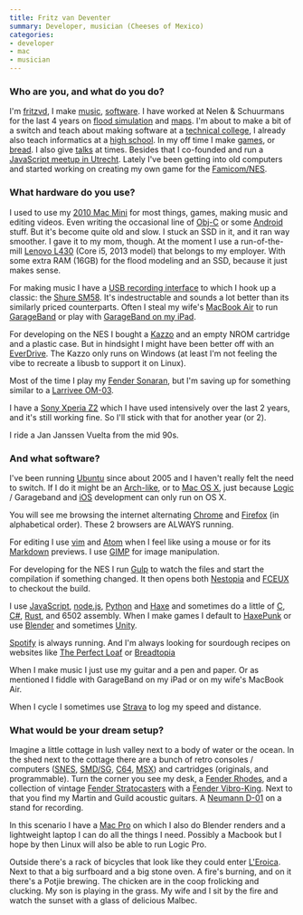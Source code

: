 ```yaml
---
title: Fritz van Deventer
summary: Developer, musician (Cheeses of Mexico)
categories:
- developer
- mac
- musician
---
```


### Who are you, and what do you do?

I'm [fritzvd](http://fritzvd.com/ "Fritz's website"), I make [music](http://cheesesofmexico.com/ "Fritz's band."), [software](https://github.com/fritzvd "Fritz's GitHub account."). I have worked at Nelen & Schuurmans for the last 4 years on [flood simulation](http://3di.nu/ "Flood simulation and water management.") and [maps](https://demo.lizard.net/ "Fritz's maps for the Lizard demo."). I'm about to make a bit of a switch and teach about making software at a [technical college](https://han.nl/ "A university in The Netherlands."), I already also teach informatics at a [high school](http://marnixcollege.nl/ "A high school in The Netherlands."). In my off time I make [games](https://github.com/fritzvd/mexicombat "The code for Fritz's fighting game on GitHub."), or [bread](https://twitter.com/fritzvd/status/771378368667381761 "Fritz's tweet about bread."). I also give [talks](https://www.youtube.com/watch?v=WRSRVdLQ_-k "A YouTube video of Fritz's talk about NES development.") at times. Besides that I co-founded and run a [JavaScript meetup in Utrecht](http://www.meetup.com/Utrecht-JavaScript-Meetup/ "A JavaScript meetup in The Netherlands."). Lately I've been getting into old computers and started working on creating my own game for the [Famicom/NES][nes].

### What hardware do you use?

I used to use my [2010 Mac Mini][mac-mini] for most things, games, making music and editing videos. Even writing the occasional line of [Obj-C][objective-c] or some [Android][] stuff. But it's become quite old and slow. I stuck an SSD in it, and it ran way smoother. I gave it to my mom, though. At the moment I use a run-of-the-mill [Lenovo L430][thinkpad-l430] (Core i5, 2013 model) that belongs to my employer. With some extra RAM (16GB) for the flood modeling and an SSD, because it just makes sense.

For making music I have a [USB recording interface][ua-25] to which I hook up a classic: the [Shure SM58][sm58]. It's indestructable and sounds a lot better than its similarly priced counterparts. Often I steal my wife's [MacBook Air][macbook-air] to run [GarageBand][] or play with [GarageBand on my iPad][garageband-ios].

For developing on the NES I bought a [Kazzo][] and an empty NROM cartridge and a plastic case. But in hindsight I might have been better off with an [EverDrive][everdrive-n8]. The Kazzo only runs on Windows (at least I'm not feeling the vibe to recreate a libusb to support it on Linux).

Most of the time I play my [Fender Sonaran][sonoran-sce], but I'm saving up for something similar to a [Larrivee OM-03][om-03].

I have a [Sony Xperia Z2][xperia-z2] which I have used intensively over the last 2 years, and it's still working fine. So I'll stick with that for another year (or 2).

I ride a Jan Janssen Vuelta from the mid 90s.

### And what software?

I've been running [Ubuntu][] since about 2005 and I haven't really felt the need to switch. If I do it might be an [Arch-like][arch-linux], or to [Mac OS X][macos], just because [Logic][logic-pro] / Garageband and [iOS][] development can only run on OS X.

You will see me browsing the internet alternating [Chrome][] and [Firefox][] (in alphabetical order). These 2 browsers are ALWAYS running.

For editing I use [vim][] and [Atom][] when I feel like using a mouse or for its [Markdown][] previews. I use [GIMP][] for image manipulation.

For developing for the NES I run [Gulp][] to watch the files and start the compilation if something changed. It then opens both [Nestopia][] and [FCEUX][] to checkout the build.

I use [JavaScript][], [node.js][], [Python][] and [Haxe][] and sometimes do a little of [C][], [C#][c-sharp], [Rust][], and 6502 assembly. When I make games I default to [HaxePunk][] or use [Blender][] and sometimes [Unity][].

[Spotify][] is always running. And I'm always looking for sourdough recipes on websites like [The Perfect Loaf](http://theperfectloaf.com/ "A bread website.") or [Breadtopia](http://breadtopia.com/ "A bread website.")

When I make music I just use my guitar and a pen and paper. Or as mentioned I fiddle with GarageBand on my iPad or on my wife's MacBook Air.

When I cycle I sometimes use [Strava][] to log my speed and distance.

### What would be your dream setup?

Imagine a little cottage in lush valley next to a body of water or the ocean. In the shed next to the cottage there are a bunch of retro consoles / computers ([SNES][], [SMD/SG][genesis], [C64][commodore-64], [MSX][]) and cartridges (originals, and programmable). Turn the corner you see my desk, a [Fender Rhodes][rhodes], and a collection of vintage [Fender Stratocasters][stratocaster] with a [Fender Vibro-King][vibro-king]. Next to that you find my Martin and Guild acoustic guitars. A [Neumann D-01][d-01] on a stand for recording.

In this scenario I have a [Mac Pro][mac-pro] on which I also do Blender renders and a lightweight laptop I can do all the things I need. Possibly a Macbook but I hope by then Linux will also be able to run Logic Pro.

Outside there's a rack of bicycles that look like they could enter [L'Eroica](http://eroica.cc/ "A bicycle race in Italy."). Next to that a big surfboard and a big stone oven. A fire's burning, and on it there's a Potjie brewing. The chicken are in the coop frolicking and clucking. My son is playing in the grass. My wife and I sit by the fire and watch the sunset with a glass of delicious Malbec.

[android]: https://developers.google.com/android/?csw=1 "A mobile phone platform."
[arch-linux]: https://www.archlinux.org/ "A Linux distro."
[atom]: https://atom.io/ "A text editor based on web technology."
[blender]: https://www.blender.org/ "A free, open-source 3D renderer."
[c-sharp]: https://en.wikipedia.org/wiki/C_Sharp_(programming_language) "A compiled programming language."
[c]: https://en.wikipedia.org/wiki/C_(programming_language) "A compiled programming language."
[chrome]: https://www.google.com/intl/en/chrome/browser/ "A WebKit-based browser, where each tab runs in its own thread."
[commodore-64]: https://en.wikipedia.org/wiki/Commodore_64 "An 8-bit computer."
[d-01]: https://www.neumann.com/?lang=en&id=current_microphones&cid=d01_description "A capsule microphone."
[everdrive-n8]: https://krikzz.com/store/home/31-everdrive-n8-nes.html "A NES cartridge with storage built in."
[fceux]: http://www.fceux.com/web/home.html "A NES emulator."
[firefox]: https://www.mozilla.org/en-US/firefox/new/ "A cross-platform open-source web browser."
[garageband-ios]: https://itunes.apple.com/us/app/garageband/id408709785 "A music creation app."
[garageband]: https://www.apple.com/mac/garageband/ "An audio recording and editing tool for the Mac."
[genesis]: https://en.wikipedia.org/wiki/Sega_genesis "A 16-bit video game console."
[gimp]: https://www.gimp.org/ "An open-source image editor."
[gulp]: https://gulpjs.com/ "A build system."
[haxe]: https://haxe.org/ "A cross-platform toolkit and language."
[haxepunk]: http://haxepunk.com/ "A cross-platform game development framework."
[ios]: https://www.apple.com/ios/ios-10/ "A mobile operating system."
[javascript]: https://en.wikipedia.org/wiki/JavaScript "An interpreted scripting language."
[kazzo]: http://www.infiniteneslives.com/kazzo.php "A NES cartridge dumper and flasher."
[logic-pro]: https://www.apple.com/logic-pro/ "A professional audio application for the Mac."
[mac-mini]: https://www.apple.com/mac-mini/ "A small desktop computer."
[mac-pro]: https://www.apple.com/mac-pro/ "The Intel-based Mac tower computer."
[macbook-air]: https://www.apple.com/macbook-air/ "A very thin laptop."
[macos]: https://en.wikipedia.org/wiki/MacOS "An operating system for Mac hardware."
[markdown]: https://daringfireball.net/projects/markdown/ "An email-like format for marking up text."
[msx]: https://en.wikipedia.org/wiki/MSX "An 8-bit home computer."
[nes]: https://en.wikipedia.org/wiki/Nintendo_Entertainment_System "A video game console."
[nestopia]: http://nestopia.sourceforge.net/ "A NES emulator."
[node.js]: https://nodejs.org/en/ "A Javascript application platform."
[objective-c]: https://en.wikipedia.org/wiki/Objective-C "An object-oriented compiled language."
[om-03]: https://www.larrivee.com/products/om-03-recording-series "An acoustic guitar."
[python]: https://www.python.org/ "An interpreted scripting language."
[rhodes]: https://en.wikipedia.org/wiki/Rhodes_piano "An electric piano"
[rust]: https://www.rust-lang.org/en-US/ "A programming language."
[sm58]: http://www.shure.com/americas/products/microphones/sm/sm58-vocal-microphone "A vocal microphone."
[snes]: https://en.wikipedia.org/wiki/Super_Nintendo_Entertainment_System "A 16-bit video game console."
[sonoran-sce]: http://intl.fender.com/en-AU/series/california/sonoran-sce-cutaway-electric-lake-placid-blue-with-matching-headstock/ "An acoustic guitar."
[spotify]: https://www.spotify.com/us/ "A music streaming service."
[stratocaster]: https://en.wikipedia.org/wiki/Fender_Stratocaster "An electric guitar."
[strava]: https://www.strava.com/ "A running/cycling tracking and performance service."
[thinkpad-l430]: http://shop.lenovo.com/us/en/laptops/thinkpad/l-series/l430/ "A laptop."
[ua-25]: https://www.roland.com/products/en/UA-25/ "A USB audio capture device."
[ubuntu]: https://www.ubuntu.com/ "A Unix distribution."
[unity]: https://unity3d.com/unity/ "A cross-platform game development tool."
[vibro-king]: https://www.premierguitar.com/articles/Fender_Vibro_King_20th_Anniversary_Amp_Review "A guitar amp."
[vim]: https://www.vim.org/ "A command-line text editor."
[xperia-z2]: http://www.sonymobile.com/global-en/products/phones/xperia-z2/ "A 5.2 inch Android phone."
